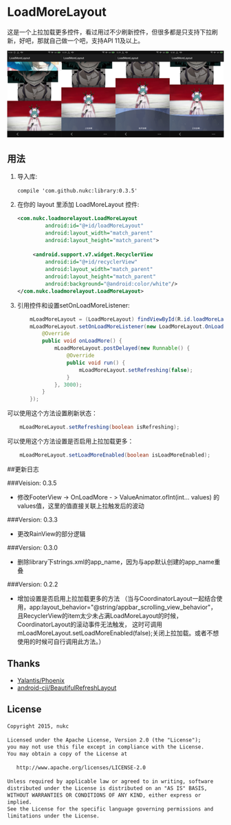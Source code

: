 # LoadMoreLayout

  这是一个上拉加载更多控件，看过用过不少刷新控件，但很多都是只支持下拉刷新，好吧，那就自己做一个吧，支持API 11及以上。
  
  <img src="https://raw.githubusercontent.com/nukc/LoadMoreLayout/master/screenshot/screenshot.png">

## 用法

1. 导入库:

    ``` compile 'com.github.nukc:library:0.3.5' ```

2. 在你的 layout 里添加 LoadMoreLayout 控件:

	```xml
    <com.nukc.loadmorelayout.LoadMoreLayout
             android:id="@+id/loadMoreLayout"
             android:layout_width="match_parent"
             android:layout_height="match_parent">
    
         <android.support.v7.widget.RecyclerView
             android:id="@+id/recyclerView"
             android:layout_width="match_parent"
             android:layout_height="match_parent"
             android:background="@android:color/white"/>
    </com.nukc.loadmorelayout.LoadMoreLayout>
    ```

     
3. 引用控件和设置setOnLoadMoreListener:

    ```java
        mLoadMoreLayout = (LoadMoreLayout) findViewById(R.id.loadMoreLayout);
        mLoadMoreLayout.setOnLoadMoreListener(new LoadMoreLayout.OnLoadMoreListener() {
            @Override
            public void onLoadMore() {
                mLoadMoreLayout.postDelayed(new Runnable() {
                    @Override
                    public void run() {
                        mLoadMoreLayout.setRefreshing(false);
                    }
                }, 3000);
            }
        });
    ```

可以使用这个方法设置刷新状态：

```java
    mLoadMoreLayout.setRefreshing(boolean isRefreshing);
```

可以使用这个方法设置是否启用上拉加载更多：

```java
    mLoadMoreLayout.setLoadMoreEnabled(boolean isLoadMoreEnabled);
```

##更新日志

###Veision: 0.3.5
  * 修改FooterView -> OnLoadMore - > ValueAnimator.ofInt(int... values) 的values值，这里的值直接关联上拉触发后的波动

###Version: 0.3.3
  * 更改RainView的部分逻辑

###Version: 0.3.0
  * 删除library下strings.xml的app_name，因为与app默认创建的app_name重叠

###Version: 0.2.2

  * 增加设置是否启用上拉加载更多的方法
   （当与CoordinatorLayout一起结合使用，app:layout_behavior="@string/appbar_scrolling_view_behavior"，
    且RecyclerView的item太少未占满LoadMoreLayout的时候，CoordinatorLayout的滚动事件无法触发，
    这时可调用mLoadMoreLayout.setLoadMoreEnabled(false);关闭上拉加载。或者不想使用的时候可自行调用此方法。）

## Thanks

* [Yalantis/Phoenix](https://github.com/Yalantis/Phoenix)
* [android-cjj/BeautifulRefreshLayout](https://github.com/android-cjj/BeautifulRefreshLayout)

## License

    Copyright 2015, nukc

    Licensed under the Apache License, Version 2.0 (the "License");
    you may not use this file except in compliance with the License.
    You may obtain a copy of the License at

       http://www.apache.org/licenses/LICENSE-2.0

    Unless required by applicable law or agreed to in writing, software
    distributed under the License is distributed on an "AS IS" BASIS,
    WITHOUT WARRANTIES OR CONDITIONS OF ANY KIND, either express or implied.
    See the License for the specific language governing permissions and
    limitations under the License.
